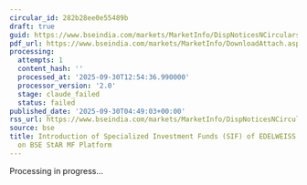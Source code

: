 ```yaml
---
circular_id: 282b28ee0e55489b
draft: true
guid: https://www.bseindia.com/markets/MarketInfo/DispNoticesNCirculars.aspx?Noticeid={E461F09E-5411-4C1B-86BF-1D328CCB337D}&noticeno=20250930-4&dt=09/30/2025&icount=4&totcount=55&flag=0
pdf_url: https://www.bseindia.com/markets/MarketInfo/DownloadAttach.aspx?id=20250930-4&attachedId=9f8e9766-d29d-4760-ad45-023b4a79232f
processing:
  attempts: 1
  content_hash: ''
  processed_at: '2025-09-30T12:54:36.990000'
  processor_version: '2.0'
  stage: claude_failed
  status: failed
published_date: '2025-09-30T04:49:03+00:00'
rss_url: https://www.bseindia.com/markets/MarketInfo/DispNoticesNCirculars.aspx?Noticeid={E461F09E-5411-4C1B-86BF-1D328CCB337D}&noticeno=20250930-4&dt=09/30/2025&icount=4&totcount=55&flag=0
source: bse
title: Introduction of Specialized Investment Funds (SIF) of EDELWEISS MUTUAL FUND
  on BSE StAR MF Platform
---
```


Processing in progress...